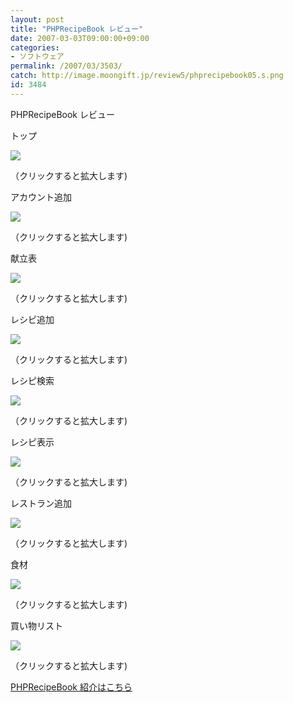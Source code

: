 ```yaml
---
layout: post
title: "PHPRecipeBook レビュー"
date: 2007-03-03T09:00:00+09:00
categories:
- ソフトウェア
permalink: /2007/03/3503/
catch: http://image.moongift.jp/review5/phprecipebook05.s.png
id: 3484
---
```

PHPRecipeBook レビュー  
<!--more-->

トップ

  

[![](http://image.moongift.jp/review5/phprecipebook01.s.png)](http://image.moongift.jp/review5/phprecipebook01.png)  
  
（クリックすると拡大します)

  

アカウント追加

  

[![](http://image.moongift.jp/review5/phprecipebook02.s.png)](http://image.moongift.jp/review5/phprecipebook02.png)  
  
（クリックすると拡大します)

  

献立表

  

[![](http://image.moongift.jp/review5/phprecipebook03.s.png)](http://image.moongift.jp/review5/phprecipebook03.png)  
  
（クリックすると拡大します)

  

レシピ追加

  

[![](http://image.moongift.jp/review5/phprecipebook04.s.png)](http://image.moongift.jp/review5/phprecipebook04.png)  
  
（クリックすると拡大します)

  

レシピ検索

  

[![](http://image.moongift.jp/review5/phprecipebook05.s.png)](http://image.moongift.jp/review5/phprecipebook05.png)  
  
（クリックすると拡大します)

  

レシピ表示

  

[![](http://image.moongift.jp/review5/phprecipebook06.s.png)](http://image.moongift.jp/review5/phprecipebook06.png)  
  
（クリックすると拡大します)

  

レストラン追加

  

[![](http://image.moongift.jp/review5/phprecipebook07.s.png)](http://image.moongift.jp/review5/phprecipebook07.png)  
  
（クリックすると拡大します)

  

食材

  

[![](http://image.moongift.jp/review5/phprecipebook08.s.png)](http://image.moongift.jp/review5/phprecipebook08.png)  
  
（クリックすると拡大します)

  

買い物リスト

  

[![](http://image.moongift.jp/review5/phprecipebook09.s.png)](http://image.moongift.jp/review5/phprecipebook09.png)  
  
（クリックすると拡大します)

  

[PHPRecipeBook 紹介はこちら](http://oss.moongift.jp/intro/i-3499.html)

